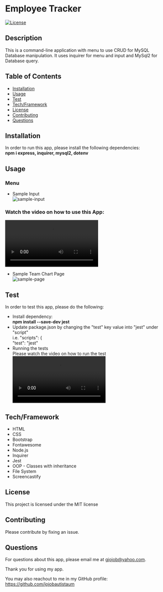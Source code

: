 # Employee Tracker
  [![License](https://img.shields.io/badge/License-MIT-brightgreen.svg)](https://opensource.org/licenses/MIT)

  ## Description
  This is a command-line application with menu to use CRUD for MySQL Database manipulation. It uses inquirer for menu and input and MySql2 for Database query.

  ## Table of Contents
  * [Installation](#installation) 
  * [Usage](#usage) 
  * [Test](#test)
  * [Tech/Framework](#tech)
  * [License](#license)
  * [Contributing](#contributing) 
  * [Questions](#questions)

  ## Installation <a id="installation"></a>
  In order to run this app, please install the following dependencies: <br />
  **npm i express, inquirer, mysql2, dotenv**

  ## Usage <a id="usage"></a> 
  
  ### Menu
  * Sample Input <br />
  ![sample-input](https://user-images.githubusercontent.com/90885263/146714721-25f43baf-785a-48bf-a30f-13cdb14cedd6.jpg)

  ### Watch the video on how to use this App:
  ![How to Use this App](https://user-images.githubusercontent.com/90885263/146711622-823b2840-9b11-4cc8-89cc-51b5c13cb33b.mp4)

  
  * Sample Team Chart Page <br />
 ![sample-page](https://user-images.githubusercontent.com/90885263/146714764-349c0a82-1a93-490e-9bc3-4b1060586202.jpg)
 
  ## Test <a id="test"></a>
  In order to test this app, please do the following: <br />
  * Install dependency: <br />
  **npm install --save-dev jest**
  * Update package.json by changing the "test" key value into "jest" under "script" <br />
  i.e. "scripts": { <br />
          "test": "jest"
  * Running the tests <br />
  Please watch the video on how to run the test <br />
  ![Running tests](https://user-images.githubusercontent.com/90885263/146709515-97152a9a-a940-4f7f-aab9-9590f4b7bdf1.mp4)

  ## Tech/Framework <a id="tech"></a>
  * HTML
  * CSS
  * Bootstrap
  * Fontawesome
  * Node.js
  * Inquirer
  * Jest
  * OOP - Classes with inheritance
  * File System
  * Screencastify

  ## License <a id="license"></a>
  This project is licensed under the MIT license

  ## Contributing <a id="contributing"></a>
  Please contribute by fixing an issue.

  ## Questions <a id="questions"></a>
  For questions about this app, please email me at gjojob@yahoo.com.
  
  Thank you for using my app.

  You may also reachout to me in my GitHub profile: https://github.com/jojobautistaum